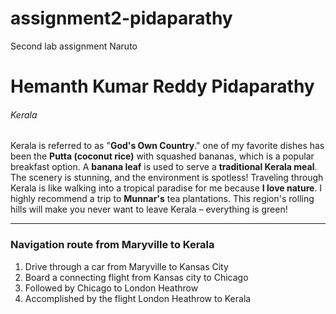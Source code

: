 # assignment2-pidaparathy
Second lab assignment
Naruto
# Hemanth Kumar Reddy Pidaparathy
###### Kerala

Kerala is referred to as "**God's Own Country**." one of my favorite dishes has been the **Putta (coconut rice)** with squashed bananas, which is a popular breakfast option. A **banana leaf** is used to serve a **traditional Kerala meal**. The scenery is stunning, and the environment is spotless! Traveling through Kerala is like walking into a tropical paradise for me because **I love nature**. I highly recommend a trip to **Munnar's** tea plantations. This region's rolling hills will make you never want to leave Kerala – everything is green!

***

### Navigation route from Maryville to Kerala

1. Drive through a car from Maryville to Kansas City
2. Board a connecting flight from Kansas city to Chicago 
3. Followed by Chicago to London Heathrow
4. Accomplished by the flight London Heathrow to Kerala